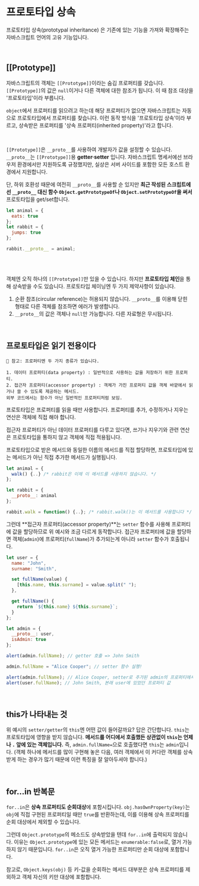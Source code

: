 
# 프로토타입 상속

프로토타입 상속(prototypal inheritance) 은 기존에 있는 기능을 가져와 확장해주는 자바스크립트 언어의 고유 기능입니다.

<br>

## [[Prototype]]

자바스크립트의 객체는 `[[Prototype]]`이라는 숨김 프로퍼티를 갖습니다.
`[[Prototype]]`의 값은 `null`이거나 다른 객체에 대한 참조가 됩니다. 이 때 참조 대상을 '프로토타입'이라 부릅니다.

`object`에서 프로퍼티를 읽으려고 하는데 해당 프로퍼티가 없으면 자바스크립트는 자동으로 프로토타입에서 프로퍼티를 찾습니다.
이런 동작 방식을 '프로토타입 상속’이라 부르고,
상속받은 프로퍼티를 '상속 프로퍼티(inherited property)'라고 합니다.

<br>

`[[Prototype]]`은 `__proto__`를 사용하여 개발자가 값을 설정할 수 있습니다.
`__proto__`는 `[[Prototype]]`용 **getter·setter** 입니다.
자바스크립트 명세서에선 브라우저 환경에서만 지원하도록 규정했지만, 실상은 서버 사이드를 포함한 모든 호스트 환경에서 지원합니다. 

단, 하위 호환성 때문에 여전히 `__proto__`를 사용할 순 있지만 **최근 작성된 스크립트에선 `__proto__` 대신 함수 `Object.getPrototypeOf`나 `Object.setPrototypeOf`을 써서** 프로토타입을 get/set합니다. 

```javascript
let animal = {
  eats: true
};
let rabbit = {
  jumps: true
};

rabbit.__proto__ = animal;
```

<br><br>

객체엔 오직 하나의 `[[Prototype]]`만 있을 수 있습니다.
하지만 **프로토타입 체인**을 통해 상속받을 수도 있습니다.
프로토타입 체이닝엔 두 가지 제약사항이 있습니다.

1. 순환 참조(circular reference)는 허용되지 않습니다. `__proto__`를 이용해 닫힌 형태로 다른 객체를 참조하면 에러가 발생합니다.
2. `__proto__`의 값은 객체나 `null`만 가능합니다. 다른 자료형은 무시됩니다.

<br>

## 프로토타입은 읽기 전용이다

```
📁 참고: 프로퍼티엔 두 가지 종류가 있습니다.

1. 데이터 프로퍼티(data property) : 일반적으로 사용하는 값을 저장하기 위한 프로퍼티.
2. 접근자 프로퍼티(accessor property) : 객체가 가진 프로퍼티 값을 객체 바깥에서 읽거나 쓸 수 있도록 제공하는 메서드. 
외부 코드에서는 함수가 아닌 일반적인 프로퍼티처럼 보임.
```

프로토타입은 프로퍼티를 읽을 때만 사용합니다. 프로퍼티를 추가, 수정하거나 지우는 연산은 객체에 직접 해야 합니다.

접근자 프로퍼티가 아닌 데이터 프로퍼티를 다루고 있다면, 쓰기나 지우기와 관련 연산은 프로토타입을 통하지 않고 객체에 직접 적용됩니다.

프로토타입으로 받은 메서드와 동일한 이름의 메서드를 직접 할당하면, 프로토타입에 있는 메서드가 아닌 직접 추가한 메서드가 실행됩니다.

```javascript
let animal = {
  walk() {..} /* rabbit은 이제 이 메서드를 사용하지 않습니다. */
};

let rabbit = {
  __proto__: animal
};

rabbit.walk = function() {..}; /* rabbit.walk()는 이 메서드를 사용합니다 */
```

그런데 **접근자 프로퍼티(accessor property)**는 `setter` 함수를 사용해 프로퍼티에 값을 할당하므로 위 예시와 조금 다르게 동작합니다. 
접근자 프로퍼티에 값을 할당하면 객체(`admin`)에 프로퍼티(`fullName`)가 추가되는게 아니라 `setter` 함수가 호출됩니다.

```javascript
let user = {
  name: "John",
  surname: "Smith",

  set fullName(value) {
    [this.name, this.surname] = value.split(" ");
  },

  get fullName() {
    return `${this.name} ${this.surname}`;
  }
};

let admin = {
  __proto__: user,
  isAdmin: true
};

alert(admin.fullName); // getter 호출 => John Smith

admin.fullName = "Alice Cooper"; // setter 함수 실행!

alert(admin.fullName); // Alice Cooper, setter로 추가된 admin의 프로퍼티에서 값을 가져옴
alert(user.fullName); // John Smith, 본래 user에 있었던 프로퍼티 값
```

<br>

## this가 나타내는 것

위 예시의 `setter/getter`의 `this`엔 어떤 값이 들어갈까요? 
답은 간단합니다. `this`는 프로토타입에 영향을 받지 않습니다.
**메서드를 어디에서 호출했든 상관없이 `this`는 언제나 `.` 앞에 있는 객체입니다.** 즉, `admin.fullName=`으로 호출했다면 `this`는 `admin`입니다.
(객체 하나에 메서드를 많이 구현해 놓은 다음, 여러 객체에서 이 커다란 객체를 상속받게 하는 경우가 많기 때문에 이런 특징을 잘 알아두셔야 합니다.)

<br>

## for…in 반복문

`for..in`은 **상속 프로퍼티도 순회대상**에 포함시킵니다.
`obj.hasOwnProperty(key)`는 `obj`에 직접 구현된 프로퍼티일 때만 `true`를 반환하는데, 이를 이용해 상속 프로퍼티를 순회 대상에서 제외할 수 있습니다. 

그런데 `Object.prototype`의 메소드도 상속받았을 텐데 `for..in`에 출력되지 않습니다. 이유는 `Object.prototype`에 있는 모든 메서드는 `enumerable:false`로, 열거 가능하지 않기 때문입니다. `for..in`은 오직 열거 가능한 프로퍼티만 순회 대상에 포함합니다.

참고로, `Object.keys(obj)` 등 키-값을 순회하는 메서드 대부분은 상속 프로퍼티를 제외하고 객체 자신의 키만 대상에 포함합니다.
